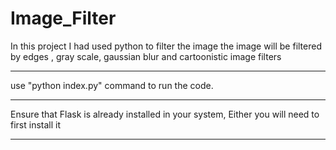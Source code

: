 # Image_Filter
In this project I had used python to filter the image the image will be filtered by edges , gray scale, gaussian blur and cartoonistic image filters
________________________________________________________________________________________________________
use 
"python index.py"
command to run the code.
________________________________________________________________________________________________________
Ensure that Flask is already installed in your system, Either you will need to first install it
________________________________________________________________________________________________________
